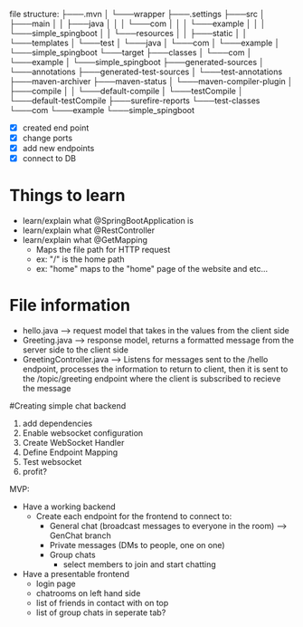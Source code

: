 file structure:
├───.mvn
│   └───wrapper
├───.settings
├───src
│   ├───main
│   │   ├───java
│   │   │   └───com
│   │   │       └───example
│   │   │           └───simple_spingboot
│   │   └───resources
│   │       ├───static
│   │       └───templates
│   └───test
│       └───java
│           └───com
│               └───example
│                   └───simple_spingboot
└───target
    ├───classes
    │   └───com
    │       └───example
    │           └───simple_spingboot
    ├───generated-sources
    │   └───annotations
    ├───generated-test-sources
    │   └───test-annotations
    ├───maven-archiver
    ├───maven-status
    │   └───maven-compiler-plugin
    │       ├───compile
    │       │   └───default-compile
    │       └───testCompile
    │           └───default-testCompile
    ├───surefire-reports
    └───test-classes
        └───com
            └───example
                └───simple_spingboot

- [x] created end point 
- [x] change ports
- [x] add new endpoints
- [x] connect to DB
# Things to learn
- learn/explain what @SpringBootApplication is
- learn/explain what @RestController
- learn/explain what @GetMapping
    - Maps the file path for HTTP request
    - ex: "/" is the home path
    - ex: "home" maps to the "home" page of the website and etc...

# File information
- hello.java --> request model that takes in the values from the client side
- Greeting.java --> response model, returns a formatted message from the server side to the client side
- GreetingController.java --> Listens for messages sent to the /hello endpoint, processes the information to return to client, then it is sent to the /topic/greeting endpoint where the client is subscribed to recieve the message

#Creating simple chat backend
1. add dependencies
2. Enable websocket configuration
3. Create WebSocket Handler
4. Define Endpoint Mapping
5. Test websocket
6. profit?

MVP:
- Have a working backend
    - Create each endpoint for the frontend to connect to:
        - General chat (broadcast messages to everyone in the room) --> GenChat branch
        - Private messages (DMs to people, one on one)
        - Group chats
            - select members to join and start chatting
- Have a presentable frontend
    - login page
    - chatrooms on left hand side
    - list of friends in contact with on top
    - list of group chats in seperate tab?


